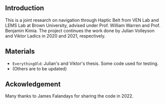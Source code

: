 ## Introduction
This is a joint research on navigation through Haptic Belt from VEN Lab and LEMS Lab at Brown University, advised under Prof. William Warren and Prof. Benjamin Kimia. The project continues the work done by Julian Volleyson and Viktor Ladics in 2020 and 2021, respectively. 

## Materials
- ``EverythingOld``: Julian's and Viktor's thesis. Some code used for testing. <br />
- (Others are to be updated)

## Ackowledgement
Many thanks to James Falandays for sharing the code in 2022. 
